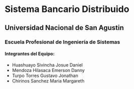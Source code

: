 # Sistema Bancario Distribuido

## Universidad Nacional de San Agustin
### Escuela Profesional de Ingeniería de Sistemas

#### Integrantes del Equipo:
- Huashuayo Sivincha Josue Daniel
- Mendoza Hilasaca Emerson Danny
- Turpo Torres Gustavo Jonathan
- Chirinos Sanchez Maria Margareth
